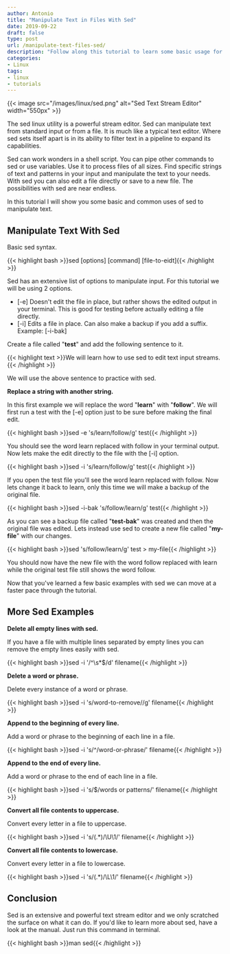 ```yaml
---
author: Antonio
title: "Manipulate Text in Files With Sed"
date: 2019-09-22
draft: false
type: post
url: /manipulate-text-files-sed/
description: "Follow along this tutorial to learn some basic usage for the sed linux command line utility. Learn how to manipulate text in files with sed using robust and powerful options."
categories:
- Linux
tags:
- linux
- tutorials
---
```


{{< image src="/images/linux/sed.png" alt="Sed Text Stream Editor" width="550px" >}}

The sed linux utility is a powerful stream editor. Sed can manipulate text from standard input or from a file. It is much like a typical text editor. Where sed sets itself apart is in its ability to filter text in a pipeline to expand its capabilities.

<!--more-->

Sed can work wonders in a shell script. You can pipe other commands to sed or use variables. Use it to process files of all sizes. Find specific strings of text and patterns in your input and manipulate the text to your needs. With sed you can also edit a file directly or save to a new file. The possibilities with sed are near endless.

In this tutorial I will show you some basic and common uses of sed to manipulate text.

## **Manipulate Text With Sed**

Basic sed syntax.

{{< highlight bash >}}sed [options] [command] [file-to-eidt]{{< /highlight >}}

Sed has an extensive list of options to manipulate input. For this tutorial we will be using 2 options.

- [-e] Doesn't edit the file in place, but rather shows the edited output in your terminal. This is good for testing before actually editing a file directly.
- [-i] Edits a file in place. Can also make a backup if you add a suffix. Example: [-i-bak]

Create a file called "**test**" and add the following sentence to it.

{{< highlight text >}}We will learn how to use sed to edit text input streams.{{< /highlight >}}

We will use the above sentence to practice with sed.

**Replace a string with another string.**

In this first example we will replace the word "**learn**" with "**follow**". We will first run a test with the [-e] option just to be sure before making the final edit.

{{< highlight bash >}}sed -e 's/learn/follow/g' test{{< /highlight >}}

You should see the word learn replaced with follow in your terminal output. Now lets make the edit directly to the file with the [-i] option.

{{< highlight bash >}}sed -i 's/learn/follow/g' test{{< /highlight >}}

If you open the test file you'll see the word learn replaced with follow. Now lets change it back to learn, only this time we will make a backup of the original file.

{{< highlight bash >}}sed -i-bak 's/follow/learn/g' test{{< /highlight >}}

As you can see a backup file called "**test-bak**" was created and then the original file was edited. Lets instead use sed to create a new file called "**my-file**" with our changes.

{{< highlight bash >}}sed 's/follow/learn/g' test > my-file{{< /highlight >}}

You should now have the new file with the word follow replaced with learn while the original test file still shows the word follow.

Now that you've learned a few basic examples with sed we can move at a faster pace through the tutorial.

<!--adsense-->

## **More Sed Examples**

**Delete all empty lines with sed.**

If you have a file with multiple lines separated by empty lines you can remove the empty lines easily with sed.

{{< highlight bash >}}sed -i '/^\s*$/d' filename{{< /highlight >}}

**Delete a word or phrase.**

Delete every instance of a word or phrase.

{{< highlight bash >}}sed -i 's/word-to-remove//g' filename{{< /highlight >}}

**Append to the beginning of every line.**

Add a word or phrase to the beginning of each line in a file.

{{< highlight bash >}}sed -i 's/^/word-or-phrase/' filename{{< /highlight >}}

**Append to the end of every line.**

Add a word or phrase to the end of each line in a file.

{{< highlight bash >}}sed -i 's/$/words or patterns/' filename{{< /highlight >}}

**Convert all file contents to uppercase.**

Convert every letter in a file to uppercase.

{{< highlight bash >}}sed -i 's/\(.*\)/\U\1/' filename{{< /highlight >}}

**Convert all file contents to lowercase.**

Convert every letter in a file to lowercase.

{{< highlight bash >}}sed -i 's/\(.*\)/\L\1/' filename{{< /highlight >}}

## **Conclusion**

Sed is an extensive and powerful text stream editor and we only scratched the surface on what it can do. If you'd like to learn more about sed, have a look at the manual. Just run this command in terminal.

{{< highlight bash >}}man sed{{< /highlight >}}
